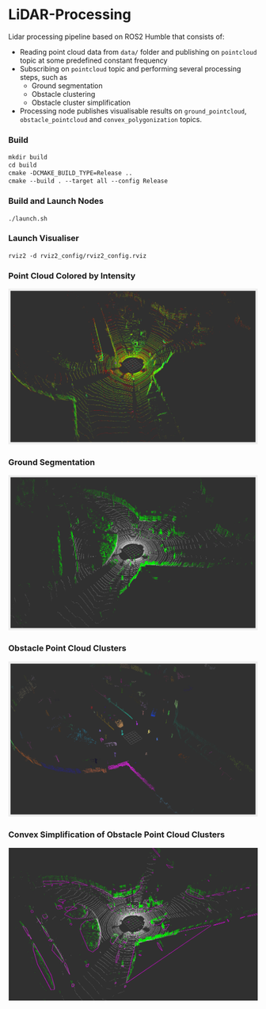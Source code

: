 # LiDAR-Processing
Lidar processing pipeline based on ROS2 Humble that consists of:
* Reading point cloud data from `data/` folder and publishing on `pointcloud` topic at some predefined constant frequency
* Subscribing on `pointcloud` topic and performing several processing steps, such as 
    * Ground segmentation
    * Obstacle clustering
    * Obstacle cluster simplification
* Processing node publishes visualisable results on `ground_pointcloud`, `obstacle_pointcloud` and `convex_polygonization` topics.

### Build
```
mkdir build
cd build
cmake -DCMAKE_BUILD_TYPE=Release .. 
cmake --build . --target all --config Release
```

### Build and Launch Nodes
```
./launch.sh
```

### Launch Visualiser
```
rviz2 -d rviz2_config/rviz2_config.rviz 
```
### Point Cloud Colored by Intensity
![image1](https://github.com/YevgeniyEngineer/LiDAR-Processing/blob/main/images/cloud_capture.png)

### Ground Segmentation
![image2](https://github.com/YevgeniyEngineer/LiDAR-Processing/blob/main/images/ground_segmentation.png)

### Obstacle Point Cloud Clusters
![image3](https://github.com/YevgeniyEngineer/LiDAR-Processing/blob/main/images/euclidean_clustering.png)

### Convex Simplification of Obstacle Point Cloud Clusters
![image4](https://github.com/YevgeniyEngineer/LiDAR-Processing/blob/main/images/polygonization.png)
